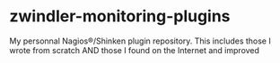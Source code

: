 zwindler-monitoring-plugins
==============

My personnal Nagios®/Shinken plugin repository. This includes those I wrote from scratch AND those I found on the Internet and improved
